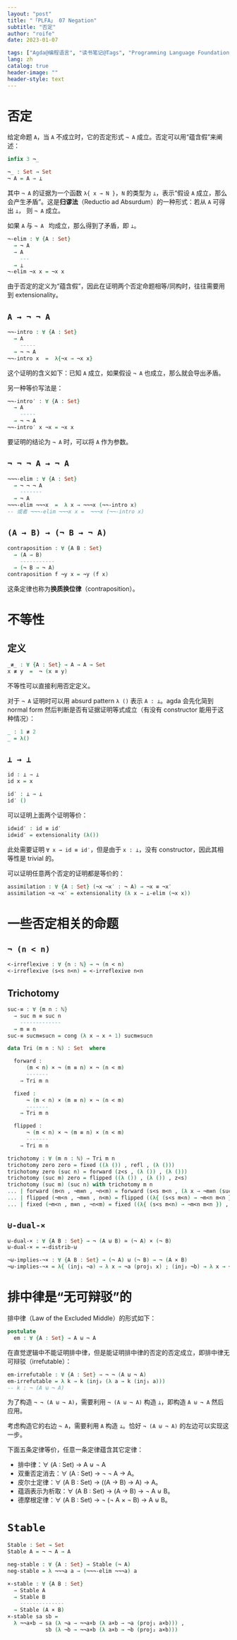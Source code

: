 ```yaml
---
layout: "post"
title: "「PLFA」 07 Negation"
subtitle: "否定"
author: "roife"
date: 2023-01-07

tags: ["Agda@编程语言", "读书笔记@Tags", "Programming Language Foundations in Agda@读书笔记", "Dependent Type@程序语言理论", "形式化验证@程序语言理论", "类型系统@程序语言理论", "程序语言理论@Tags"]
lang: zh
catalog: true
header-image: ""
header-style: text
---
```


# 否定

给定命题 `A`，当 `A` 不成立时，它的否定形式 `¬ A` 成立。否定可以用“蕴含假”来阐述：

```agda
infix 3 ¬_

¬_ : Set → Set
¬ A = A → ⊥
```

其中 `¬ A` 的证据为一个函数 `λ{ x → N }`，`N` 的类型为 `⊥`，表示“假设 `A` 成立，那么会产生矛盾”。这是**归谬法**（Reductio ad Absurdum）的一种形式：若从 `A` 可得出 `⊥`， 则 `¬ A` 成立。

如果 `A` 与 `¬ A ` 均成立，那么得到了矛盾，即 `⊥`。

```agda
¬-elim : ∀ {A : Set}
  → ¬ A
  → A
    ---
  → ⊥
¬-elim ¬x x = ¬x x
```

由于否定的定义为“蕴含假”，因此在证明两个否定命题相等/同构时，往往需要用到 extensionality。

## `A → ¬ ¬ A`

```agda
¬¬-intro : ∀ {A : Set}
  → A
    -----
  → ¬ ¬ A
¬¬-intro x  =  λ{¬x → ¬x x}
```

这个证明的含义如下：已知 `A` 成立，如果假设 `¬ A` 也成立，那么就会导出矛盾。

另一种等价写法是：

```agda
¬¬-intro′ : ∀ {A : Set}
  → A
    -----
  → ¬ ¬ A
¬¬-intro′ x ¬x = ¬x x
```

要证明的结论为 `¬ A` 时，可以将 `A` 作为参数。

## `¬ ¬ ¬ A → ¬ A`

```agda
¬¬¬-elim : ∀ {A : Set}
  → ¬ ¬ ¬ A
    -------
  → ¬ A
¬¬¬-elim ¬¬¬x  =  λ x → ¬¬¬x (¬¬-intro x)
-- 或者 ¬¬¬-elim ¬¬¬x x =  ¬¬¬x (¬¬-intro x)
```

## `(A → B) → (¬ B → ¬ A)`

```agda
contraposition : ∀ {A B : Set}
  → (A → B)
    -----------
  → (¬ B → ¬ A)
contraposition f ¬y x = ¬y (f x)
```

这条定律也称为**换质换位律**（contraposition）。

# 不等性

## 定义

```agda
_≢_ : ∀ {A : Set} → A → A → Set
x ≢ y  =  ¬ (x ≡ y)
```

不等性可以直接利用否定定义。

对于 `¬ A` 证明时可以用 absurd pattern `λ ()` 表示 `A : ⊥`。agda 会先化简到 normal form 然后判断是否有证据证明等式成立（有没有 constructor 能用于这种情况）：

```agda
_ : 1 ≢ 2
_ = λ()
```

## `⊥ → ⊥`

```agda
id : ⊥ → ⊥
id x = x

id′ : ⊥ → ⊥
id′ ()
```

可以证明上面两个证明等价：

```agda
id≡id′ : id ≡ id′
id≡id′ = extensionality (λ())
```

此处需要证明 `∀ x → id ≡ id′`，但是由于 `x : ⊥`，没有 constructor，因此其相等性是 trivial 的。

可以证明任意两个否定的证明都是等价的：

```agda
assimilation : ∀ {A : Set} (¬x ¬x′ : ¬ A) → ¬x ≡ ¬x′
assimilation ¬x ¬x′ = extensionality (λ x → ⊥-elim (¬x x))
```

# 一些否定相关的命题

## `¬ (n < n)`

```agda
<-irreflexive : ∀ {n : ℕ} → ¬ (n < n)
<-irreflexive (s<s n<n) = <-irreflexive n<n
```

## Trichotomy

```agda
suc-≡ : ∀ {m n : ℕ}
  → suc m ≡ suc n
    -------------
  → m ≡ n
suc-≡ sucm≡sucn = cong (λ x → x ∸ 1) sucm≡sucn

data Tri (m n : ℕ) : Set  where

  forward :
      (m < n) × ¬ (m ≡ n) × ¬ (n < m)
      -------
    → Tri m n

  fixed :
      ¬ (m < n) × (m ≡ n) × ¬ (n < m)
      -------
    → Tri m n

  flipped :
      ¬ (m < n) × ¬ (m ≡ n) × (n < m)
      -------
    → Tri m n

trichotomy : ∀ (m n : ℕ) → Tri m n
trichotomy zero zero = fixed ((λ ()) , refl , (λ ()))
trichotomy zero (suc n) = forward (z<s , (λ ()) , (λ ()))
trichotomy (suc m) zero = flipped ((λ ()) , (λ ()) , z<s)
trichotomy (suc m) (suc n) with trichotomy m n
... | forward (m<n , ¬m≡n , ¬n<m) = forward (s<s m<n , (λ x → ¬m≡n (suc-≡ x)) , λ{ (s<s n<m) → ¬n<m n<m })
... | flipped (¬m<n , ¬m≡n , n<m) = flipped ((λ{ (s<s m<n) → ¬m<n m<n }) , (λ x → ¬m≡n (suc-≡ x)) , s<s n<m)
... | fixed (¬m<n , m≡n , ¬n<m) = fixed ((λ{ (s<s m<n) → ¬m<n m<n }) , cong suc m≡n  , λ{ (s<s n<m) → ¬n<m n<m })
```

## `⊎-dual-×`

```agda
⊎-dual-× : ∀ {A B : Set} → ¬ (A ⊎ B) ≃ (¬ A) × (¬ B)
⊎-dual-× = →-distrib-⊎

¬⊎-implies-¬× : ∀ {A B : Set} → (¬ A) ⊎ (¬ B) → ¬ (A × B)
¬⊎-implies-¬× = λ{ (inj₁ ¬a) → λ x → ¬a (proj₁ x) ; (inj₂ ¬b) → λ x → ¬b (proj₂ x) }
```

# 排中律是“无可辩驳”的

排中律（Law of the Excluded Middle）的形式如下：

```agda
postulate
  em : ∀ {A : Set} → A ⊎ ¬ A
```

在直觉逻辑中不能证明排中律，但是能证明排中律的否定的否定成立，即排中律无可辩驳（irrefutable）：

```agda
em-irrefutable : ∀ {A : Set} → ¬ ¬ (A ⊎ ¬ A)
em-irrefutable = λ k → k (inj₂ (λ a → k (inj₁ a)))
-- k : ¬ (A ⊎ ¬ A)
```

为了构造 `¬ ¬ (A ⊎ ¬ A)`，需要利用 `¬ (A ⊎ ¬ A)` 构造 `⊥`，即构造 `A ⊎ ¬ A` 然后应用。

考虑构造它的右边 `¬ A`，需要利用 `A` 构造 `⊥`。恰好 `¬ (A ⊎ ¬ A)` 的左边可以实现这一步。

下面五条定律等价，任意一条定律蕴含其它定律：
- 排中律：∀ (A : Set) → A ⊎ ¬ A
- 双重否定消去：∀ (A : Set) → ¬ ¬ A → A。
- 皮尔士定律：∀ (A B : Set) → ((A → B) → A) → A。
- 蕴涵表示为析取：∀ (A B : Set) → (A → B) → ¬ A ⊎ B。
- 德摩根定律：∀ (A B : Set) → ¬ (¬ A × ¬ B) → A ⊎ B。

# `Stable`

```agda
Stable : Set → Set
Stable A = ¬ ¬ A → A

neg-stable : ∀ {A : Set} → Stable (¬ A)
neg-stable = λ ¬¬¬a a → (¬¬¬-elim ¬¬¬a) a

×-stable : ∀ {A B : Set}
  → Stable A
  → Stable B
    --------------
  → Stable (A × B)
×-stable sa sb =
  λ ¬¬a×b → sa (λ ¬a → ¬¬a×b (λ a×b → ¬a (proj₁ a×b))) ,
            sb (λ ¬b → ¬¬a×b (λ a×b → ¬b (proj₂ a×b)))
```
